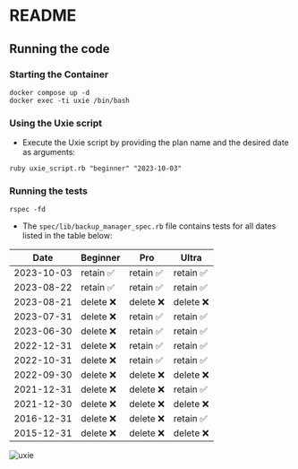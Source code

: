 # README
## Running the code
### Starting the Container
```
docker compose up -d
docker exec -ti uxie /bin/bash
```
### Using the Uxie script
- Execute the Uxie script by providing the plan name and the desired date as arguments:
```
ruby uxie_script.rb "beginner" "2023-10-03"
```
### Running the tests

```
rspec -fd
```
- The `spec/lib/backup_manager_spec.rb` file contains tests for all dates listed in the table below:
  
| Date       | Beginner   | Pro        | Ultra     |
|------------|------------|------------|-----------|
| 2023-10-03 | retain ✅   | retain ✅   | retain ✅  |
| 2023-08-22 | retain ✅   | retain ✅   | retain ✅  |
| 2023-08-21 | delete ❌   | delete ❌   | delete ❌  |
| 2023-07-31 | delete ❌   | retain ✅   | retain ✅  |
| 2023-06-30 | delete ❌   | retain ✅   | retain ✅  |
| 2022-12-31 | delete ❌   | retain ✅   | retain ✅  |
| 2022-10-31 | delete ❌   | retain ✅   | retain ✅  |
| 2022-09-30 | delete ❌   | delete ❌   | delete ❌  |
| 2021-12-31 | delete ❌   | delete ❌   | retain ✅  |
| 2021-12-30 | delete ❌   | delete ❌   | delete ❌  |
| 2016-12-31 | delete ❌   | delete ❌   | retain ✅  |
| 2015-12-31 | delete ❌   | delete ❌   | delete ❌  |


![uxie](https://cdn.cardsrealm.com/images/cartas/sm6-forbidden-light/en/crop-med/uxie-41131-41.jpeg?5202)